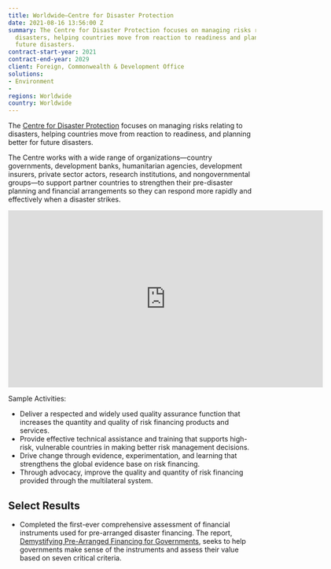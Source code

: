 ```yaml
---
title: Worldwide—Centre for Disaster Protection
date: 2021-08-16 13:56:00 Z
summary: The Centre for Disaster Protection focuses on managing risks relating to
  disasters, helping countries move from reaction to readiness and plan better for
  future disasters.
contract-start-year: 2021
contract-end-year: 2029
client: Foreign, Commonwealth & Development Office
solutions:
- Environment
-
regions: Worldwide
country: Worldwide
---
```


The [Centre for Disaster Protection](https://www.disasterprotection.org/) focuses on managing risks relating to disasters, helping countries move from reaction to readiness, and planning better for future disasters.

The Centre works with a wide range of organizations—country governments, development banks, humanitarian agencies, development insurers, private sector actors, research institutions, and nongovernmental groups—to support partner countries to strengthen their pre-disaster planning and financial arrangements so they can respond more rapidly and effectively when a disaster strikes.

<iframe src="https://player.vimeo.com/video/644414093?h=52a6b13567" width="640" height="360" frameborder="0" allow="autoplay; fullscreen; picture-in-picture" allowfullscreen></iframe>

Sample Activities:

* Deliver a respected and widely used quality assurance function that increases the quantity and quality of risk financing products and services.
* Provide effective technical assistance and training that supports high-risk, vulnerable countries in making better risk management decisions.
* Drive change through evidence, experimentation, and learning that strengthens the global evidence base on risk financing.
* Through advocacy, improve the quality and quantity of risk financing provided through the multilateral system.

## Select Results

* Completed the first-ever comprehensive assessment of financial instruments used for pre-arranged disaster financing. The report, [Demystifying Pre-Arranged Financing for Governments](https://www.disasterprotection.org/publications-centre/demystifying-pre-arranged-financing-for-governments), seeks to help governments make sense of the instruments and assess their value based on seven critical criteria.
